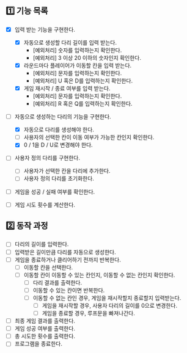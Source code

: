 ## 1️⃣ 기능 목록
- [x] 입력 받는 기능을 구현한다.
  - [x] 자동으로 생성할 다리 길이를 입력 받는다.
    - [예외처리] 숫자를 입력하는지 확인한다.
    - [예외처리] 3 이상 20 이하의 숫자인지 확인한다.
  - [x] 라운드마다 플레이어가 이동할 칸을 입력 받는다.
    - [예외처리] 문자를 입력하는지 확인한다.
    - [예외처리] U 혹은 D를 입력하는지 확인한다.
  - [x] 게임 재시작 / 종료 여부를 입력 받는다.
    - [예외처리] 문자를 입력하는지 확인한다.
    - [예외처리] R 혹은 Q를 입력하는지 확인한다.
- [ ] 자동으로 생성하는 다리의 기능을 구현한다.
  - [x] 자동으로 다리를 생성해야 한다.
  - [ ] 사용자의 선택한 칸이 이동 여부가 가능한 칸인지 확인한다.
  - [x] 0 / 1을 D / U로 변경해야 한다.
- [ ] 사용자 정의 다리를 구현한다.
  - [ ] 사용자가 선택한 칸을 다리에 추가한다.
  - [ ] 사용자 정의 다리를 초기화한다.
- [ ] 게임을 성공 / 실패 여부를 확인한다.
- [ ] 게임 시도 횟수를 계산한다.


## 2️⃣ 동작 과정
- [ ] 다리의 길이를 입력한다.
- [ ] 입력받은 길이만큼 다리를 자동으로 생성한다.
- [ ] 게임을 종료하거나 클리어하기 전까지 반복한다.
  - [ ] 이동할 칸을 선택한다.
  - [ ] 이동할 칸이 이동할 수 있는 칸인지, 이동할 수 없는 칸인지 확인한다.
    - [ ] 다리 결과를 출력한다.
    - [ ] 이동할 수 있는 칸이면 반복한다.
    - [ ] 이동할 수 없는 칸인 경우, 게임을 재시작할지 종료할지 입력받는다.
      - [ ] 게임을 재시작할 경우, 사용자 다리의 길이를 0으로 변경한다.
      - [ ] 게임을 종료할 경우, 루프문을 빠져나간다.
- [ ] 최종 게임 결과를 출력한다.
- [ ] 게임 성공 여부를 출력한다.
- [ ] 총 시도한 횟수를 출력한다.
- [ ] 프로그램을 종료한다.